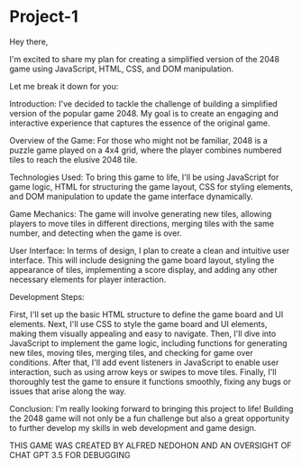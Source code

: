# Project-1
Hey there,

I'm excited to share my plan for creating a simplified version of the 2048 game using JavaScript, HTML, CSS, and DOM manipulation.

Let me break it down for you:

Introduction: I've decided to tackle the challenge of building a simplified version of the popular game 2048. My goal is to create an engaging and interactive experience that captures the essence of the original game.

Overview of the Game: For those who might not be familiar, 2048 is a puzzle game played on a 4x4 grid, where the player combines numbered tiles to reach the elusive 2048 tile.

Technologies Used: To bring this game to life, I'll be using JavaScript for game logic, HTML for structuring the game layout, CSS for styling elements, and DOM manipulation to update the game interface dynamically.

Game Mechanics: The game will involve generating new tiles, allowing players to move tiles in different directions, merging tiles with the same number, and detecting when the game is over.

User Interface: In terms of design, I plan to create a clean and intuitive user interface. This will include designing the game board layout, styling the appearance of tiles, implementing a score display, and adding any other necessary elements for player interaction.

Development Steps:

First, I'll set up the basic HTML structure to define the game board and UI elements. Next, I'll use CSS to style the game board and UI elements, making them visually appealing and easy to navigate. Then, I'll dive into JavaScript to implement the game logic, including functions for generating new tiles, moving tiles, merging tiles, and checking for game over conditions. After that, I'll add event listeners in JavaScript to enable user interaction, such as using arrow keys or swipes to move tiles. Finally, I'll thoroughly test the game to ensure it functions smoothly, fixing any bugs or issues that arise along the way.

Conclusion: I'm really looking forward to bringing this project to life! Building the 2048 game will not only be a fun challenge but also a great opportunity to further develop my skills in web development and game design.





THIS GAME WAS CREATED BY ALFRED NEDOHON AND AN OVERSIGHT OF CHAT GPT 3.5 FOR DEBUGGING 